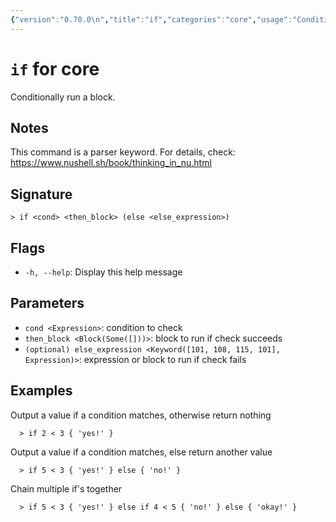 ```yaml
---
{"version":"0.70.0\n","title":"if","categories":"core","usage":"Conditionally run a block.\n"}
---
```

<!-- THIS FILE IS GENERATED BY update_book_commands.cjs USING NUSHELL'S HELP COMMANDS.
REFRAIN FROM EDITING IT MANUALLY.-->
# <code>if</code> for core

<div class='command-title'>Conditionally run a block.</div>

## Notes

This command is a parser keyword. For details, check:
  https://www.nushell.sh/book/thinking_in_nu.html

## Signature

```> if <cond> <then_block> (else <else_expression>)```

## Flags

 * ```-h, --help```: Display this help message
## Parameters

 * ```cond <Expression>```: condition to check
 * ```then_block <Block(Some([]))>```: block to run if check succeeds
 * ```(optional) else_expression <Keyword([101, 108, 115, 101], Expression)>```: expression or block to run if check fails
## Examples

  Output a value if a condition matches, otherwise return nothing
```shell
  > if 2 < 3 { 'yes!' }
```
  Output a value if a condition matches, else return another value
```shell
  > if 5 < 3 { 'yes!' } else { 'no!' }
```
  Chain multiple if's together
```shell
  > if 5 < 3 { 'yes!' } else if 4 < 5 { 'no!' } else { 'okay!' }
```


